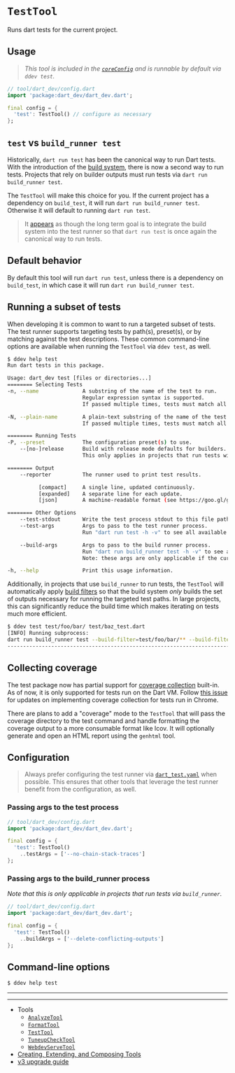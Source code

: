 # `TestTool`

Runs dart tests for the current project.

## Usage

> _This tool is included in the [`coreConfig`][core-config] and is runnable by
> default via `ddev test`._

```dart
// tool/dart_dev/config.dart
import 'package:dart_dev/dart_dev.dart';

final config = {
  'test': TestTool() // configure as necessary
};
```

## `test` vs `build_runner test`

Historically, `dart run test` has been the canonical way to run Dart tests.
With the introduction of the [build system][build-system], there is now a second
way to run tests. Projects that rely on builder outputs must run tests via
`dart run build_runner test`.

The `TestTool` will make this choice for you. If the current project has a
dependency on `build_test`, it will run `dart run build_runner test`. Otherwise
it will default to running `dart run test`.

> It [appears][test-future] as though the long term goal is to integrate the
> build system into the test runner so that `dart run test` is once again the
> canonical way to run tests.

## Default behavior

By default this tool will run `dart run test`, unless there is a dependency on
`build_test`, in which case it will run `dart run build_runner test`.

## Running a subset of tests

When developing it is common to want to run a targeted subset of tests. The test
runner supports targeting tests by path(s), preset(s), or by matching
against the test descriptions. These common command-line options are available
when running the `TestTool` via `ddev test`, as well.

```bash
$ ddev help test
Run dart tests in this package.

Usage: dart_dev test [files or directories...]
======== Selecting Tests
-n, --name              A substring of the name of the test to run.
                        Regular expression syntax is supported.
                        If passed multiple times, tests must match all substrings.

-N, --plain-name        A plain-text substring of the name of the test to run.
                        If passed multiple times, tests must match all substrings.

======== Running Tests
-P, --preset            The configuration preset(s) to use.
    --[no-]release      Build with release mode defaults for builders.
                        This only applies in projects that run tests with build_runner.

======== Output
    --reporter          The runner used to print test results.

          [compact]     A single line, updated continuously.
          [expanded]    A separate line for each update.
          [json]        A machine-readable format (see https://goo.gl/gBsV1a).

======== Other Options
    --test-stdout       Write the test process stdout to this file path.
    --test-args         Args to pass to the test runner process.
                        Run "dart run test -h -v" to see all available options.

    --build-args        Args to pass to the build runner process.
                        Run "dart run build_runner test -h -v" to see all available options.
                        Note: these args are only applicable if the current project depends on "build_test".

-h, --help              Print this usage information.
```

Additionally, in projects that use `build_runner` to run tests, the `TestTool`
will automatically apply [build filters][build-filters] so that the build system
_only_ builds the set of outputs necessary for running the targeted test paths.
In large projects, this can significantly reduce the build time which makes
iterating on tests much more efficient.

```bash
$ ddev test test/foo/bar/ test/baz_test.dart
[INFO] Running subprocess:
dart run build_runner test --build-filter=test/foo/bar/** --build-filter=test/baz_test.dart.*_test.dart.js --build-filter=test/baz_test.html -- test/foo/bar/ test/baz_test.dart
----------------------------------------------------------------------------
```

## Collecting coverage

The test package now has partial support for [coverage collection][coverage]
built-in. As of now, it is only supported for tests run on the Dart VM. Follow
[this issue][coverage-issue] for updates on implementing coverage collection for
tests run in Chrome.

There are plans to add a "coverage" mode to the `TestTool` that will pass the
coverage directory to the test command and handle formatting the coverage output
to a more consumable format like lcov. It will optionally generate and open an
HTML report using the `genhtml` tool.

## Configuration

> Always prefer configuring the test runner via
> [`dart_test.yaml`][dart-test-yaml] when possible. This ensures that other
> tools that leverage the test runner benefit from the configuration, as well.

### Passing args to the test process

```dart
// tool/dart_dev/config.dart
import 'package:dart_dev/dart_dev.dart';

final config = {
  'test': TestTool()
    ..testArgs = ['--no-chain-stack-traces']
};
```

### Passing args to the build_runner process

_Note that this is only applicable in projects that run tests via
`build_runner`._

```dart
// tool/dart_dev/config.dart
import 'package:dart_dev/dart_dev.dart';

final config = {
  'test': TestTool()
    ..buildArgs = ['--delete-conflicting-outputs']
};
```

## Command-line options

```bash
$ ddev help test
```

[build-filters]: https://github.com/dart-lang/build/blob/master/build_runner/CHANGELOG.md#new-feature-build-filters
[build-system]: https://github.com/dart-lang/build
[core-config]: /lib/src/core_config.dart
[coverage]: https://github.com/dart-lang/test/blob/master/pkgs/test/README.md#collecting-code-coverage
[coverage-issue]: https://github.com/dart-lang/test/issues/36
[dart-test-yaml]: https://github.com/dart-lang/test/blob/master/pkgs/test/doc/configuration.md
[test-future]: https://github.com/dart-lang/build/pull/2415#issuecomment-530114943

---
---

<!-- Table of Contents -->

- Tools
  - [`AnalyzeTool`][analyze-tool]
  - [`FormatTool`][format-tool]
  - [`TestTool`][test-tool]
  - [`TuneupCheckTool`][tuneup-check-tool]
  - [`WebdevServeTool`][webdev-serve-tool]
- [Creating, Extending, and Composing Tools][tool-composition]
- [v3 upgrade guide][v3-upgrade-guide]

<!-- Table of Contents Links -->
[analyze-tool]: /doc/tools/analyze-tool.md
[tuneup-check-tool]: /doc/tools/tuneup-check-tool.md
[dart-function-tool]: /doc/tools/dart-function-tool.md
[format-tool]: /doc/tools/format-tool.md
[process-tool]: /doc/tools/process-tool.md
[test-tool]: /doc/tools/test-tool.md
[webdev-build-tool]: /doc/tools/webdev-build-tool.md
[webdev-serve-tool]: /doc/tools/webdev-serve-tool.md
[tool-composition]: /doc/tool-composition.md
[v3-upgrade-guide]: /doc/v3-upgrade-guide.md
